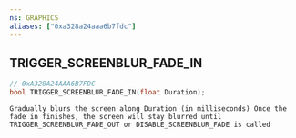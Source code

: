 ```yaml
---
ns: GRAPHICS
aliases: ["0xa328a24aaa6b7fdc"]
---
```

## TRIGGER_SCREENBLUR_FADE_IN

```c
// 0xA328A24AAA6B7FDC
bool TRIGGER_SCREENBLUR_FADE_IN(float Duration);
```

```
Gradually blurs the screen along Duration (in milliseconds) Once the fade in finishes, the screen will stay blurred until TRIGGER_SCREENBLUR_FADE_OUT or DISABLE_SCREENBLUR_FADE is called
```
